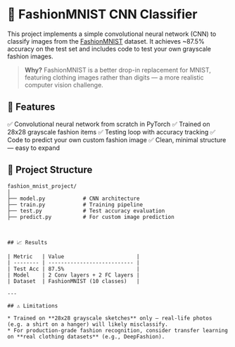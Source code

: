 # 🧵 FashionMNIST CNN Classifier

This project implements a simple convolutional neural network (CNN) to classify images from the [FashionMNIST](https://github.com/zalandoresearch/fashion-mnist) dataset. It achieves ~87.5% accuracy on the test set and includes code to test your own grayscale fashion images.

> **Why?**
> FashionMNIST is a better drop-in replacement for MNIST, featuring clothing images rather than digits — a more realistic computer vision challenge.


## 🚀 Features

✅ Convolutional neural network from scratch in PyTorch
✅ Trained on 28x28 grayscale fashion items
✅ Testing loop with accuracy tracking
✅ Code to predict your own custom fashion image
✅ Clean, minimal structure — easy to expand


## 🧩 Project Structure

```
fashion_mnist_project/
│
├── model.py            # CNN architecture
├── train.py            # Training pipeline
├── test.py             # Test accuracy evaluation
├── predict.py          # For custom image prediction



## 📈 Results

| Metric   | Value                       |
| -------- | --------------------------- |
| Test Acc | 87.5%                       |
| Model    | 2 Conv layers + 2 FC layers |
| Dataset  | FashionMNIST (10 classes)   |

---

## ⚠️ Limitations

* Trained on **28x28 grayscale sketches** only — real-life photos (e.g. a shirt on a hanger) will likely misclassify.
* For production-grade fashion recognition, consider transfer learning on **real clothing datasets** (e.g., DeepFashion).

